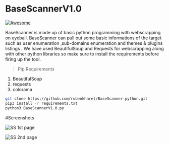 
# BaseScannerV1.0
[![Awesome](https://cdn.rawgit.com/sindresorhus/awesome/d7305f38d29fed78fa85652e3a63e154dd8e8829/media/badge.svg)](https://github.com/sindresorhus/awesome)  
 
 BaseScanner is made up of basic python programming with webscrapping on eyeball. BaseScanner can pull out some basic informations of the target such as user enumeration ,sub-domains enumeration and themes & plugins listings . We have used BeautifulSoup and Requests for webscrapping along with other python libraries so make sure to install the requirements before firing up the tool. 

>Pip Requirements 
1. BeautifulSoup 
2. requests
3. colorama

```sh
git clone https://github.com/rubenkharel/BaseScanner-python.git
pip3 install -r requirements.txt
python3 BaseScannerV1.0.py
```


#Screenshots

![SS 1st page](https://raw.githubusercontent.com/xsphereboi/BaseScanner-python/master/pycharm64_4IcIsMY9JG.png)

![SS 2nd page](https://raw.githubusercontent.com/xsphereboi/BaseScanner-python/master/pycharm64_OTg3455mCi.png)

